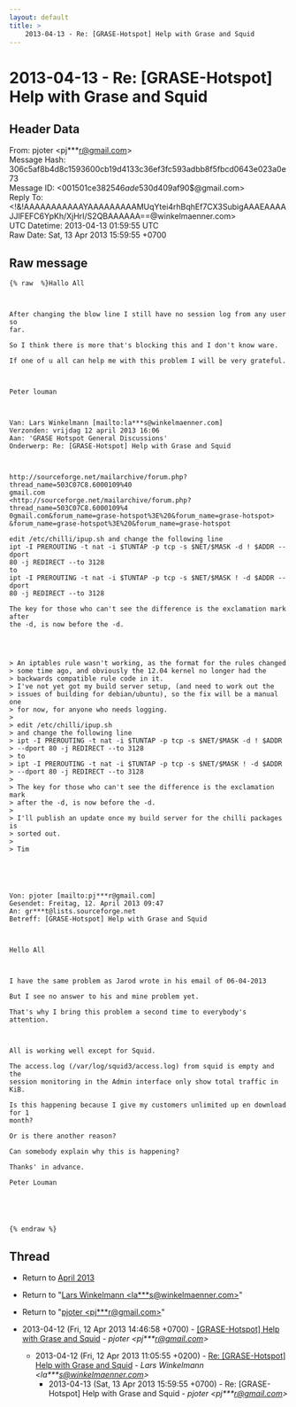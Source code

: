 ```yaml
---
layout: default
title: >
    2013-04-13 - Re: [GRASE-Hotspot] Help with Grase and Squid
---
```


# 2013-04-13 - Re: [GRASE-Hotspot] Help with Grase and Squid

## Header Data

From: pjoter \<pj***r@gmail.com\><br>
Message Hash: 306c5af8b4d8c1593600cb19d4133c36ef3fc593adbb8f5fbcd0643e023a0e73<br>
Message ID: \<001501ce3825$46ade530$d409af90$@gmail.com\><br>
Reply To: \<!&!AAAAAAAAAAAYAAAAAAAAAMUqYtei4rhBqhEf7CX3SubigAAAEAAAAJJlFEFC6YpKh/XjHrI/S2QBAAAAAA==@winkelmaenner.com\><br>
UTC Datetime: 2013-04-13 01:59:55 UTC<br>
Raw Date: Sat, 13 Apr 2013 15:59:55 +0700<br>

## Raw message

```
{% raw  %}Hallo All

 

After changing the blow line I still have no session log from any user so
far.

So I think there is more that's blocking this and I don't know ware.

If one of u all can help me with this problem I will be very grateful.

 

Peter louman 

 

Van: Lars Winkelmann [mailto:la***s@winkelmaenner.com] 
Verzonden: vrijdag 12 april 2013 16:06
Aan: 'GRASE Hotspot General Discussions'
Onderwerp: Re: [GRASE-Hotspot] Help with Grase and Squid

 

http://sourceforge.net/mailarchive/forum.php?thread_name=503C07C8.6000109%40
gmail.com
<http://sourceforge.net/mailarchive/forum.php?thread_name=503C07C8.6000109%4
0gmail.com&forum_name=grase-hotspot%3E%20&forum_name=grase-hotspot>
&forum_name=grase-hotspot%3E%20&forum_name=grase-hotspot
 
edit /etc/chilli/ipup.sh and change the following line
ipt -I PREROUTING -t nat -i $TUNTAP -p tcp -s $NET/$MASK -d ! $ADDR --dport
80 -j REDIRECT --to 3128
to
ipt -I PREROUTING -t nat -i $TUNTAP -p tcp -s $NET/$MASK ! -d $ADDR --dport
80 -j REDIRECT --to 3128
 
The key for those who can't see the difference is the exclamation mark after
the -d, is now before the -d.
 

 

> An iptables rule wasn't working, as the format for the rules changed
> some time ago, and obviously the 12.04 kernel no longer had the
> backwards compatible rule code in it.
> I've not yet got my build server setup, (and need to work out the
> issues of building for debian/ubuntu), so the fix will be a manual one
> for now, for anyone who needs logging.
> 
> edit /etc/chilli/ipup.sh
> and change the following line
> ipt -I PREROUTING -t nat -i $TUNTAP -p tcp -s $NET/$MASK -d ! $ADDR
> --dport 80 -j REDIRECT --to 3128
> to
> ipt -I PREROUTING -t nat -i $TUNTAP -p tcp -s $NET/$MASK ! -d $ADDR
> --dport 80 -j REDIRECT --to 3128
> 
> The key for those who can't see the difference is the exclamation mark
> after the -d, is now before the -d.
> 
> I'll publish an update once my build server for the chilli packages is
> sorted out.
> 
> Tim

 

 

Von: pjoter [mailto:pj***r@gmail.com] 
Gesendet: Freitag, 12. April 2013 09:47
An: gr***t@lists.sourceforge.net
Betreff: [GRASE-Hotspot] Help with Grase and Squid

 

Hello All

 

I have the same problem as Jarod wrote in his email of 06-04-2013

But I see no answer to his and mine problem yet.

That's why I bring this problem a second time to everybody's attention.

 

All is working well except for Squid.

The access.log (/var/log/squid3/access.log) from squid is empty and the
session monitoring in the Admin interface only show total traffic in KiB.

Is this happening because I give my customers unlimited up en download for 1
month?

Or is there another reason?

Can somebody explain why this is happening?   

Thanks' in advance.

Peter Louman

 

 

{% endraw %}
```

## Thread

+ Return to [April 2013](/archive/2013/04)

+ Return to "[Lars Winkelmann <la***s<span>@</span>winkelmaenner.com>](/authors/la___s_at_winkelmaenner_com)"
+ Return to "[pjoter <pj***r<span>@</span>gmail.com>](/authors/pj___r_at_gmail_com)"

+ 2013-04-12 (Fri, 12 Apr 2013 14:46:58 +0700) - [[GRASE-Hotspot] Help with Grase and Squid](/archive/2013/04/7cbc900a91746526630210b31ee0bf2fe40bb12e2740e650f9b768ee7e714266) - _pjoter \<pj***r@gmail.com\>_
  + 2013-04-12 (Fri, 12 Apr 2013 11:05:55 +0200) - [Re: [GRASE-Hotspot] Help with Grase and Squid](/archive/2013/04/8c479b3c0aff056e86e640d02811a1ad82e744e821c6a8b48589235559d49fdd) - _Lars Winkelmann \<la***s@winkelmaenner.com\>_
    + 2013-04-13 (Sat, 13 Apr 2013 15:59:55 +0700) - Re: [GRASE-Hotspot] Help with Grase and Squid - _pjoter \<pj***r@gmail.com\>_

